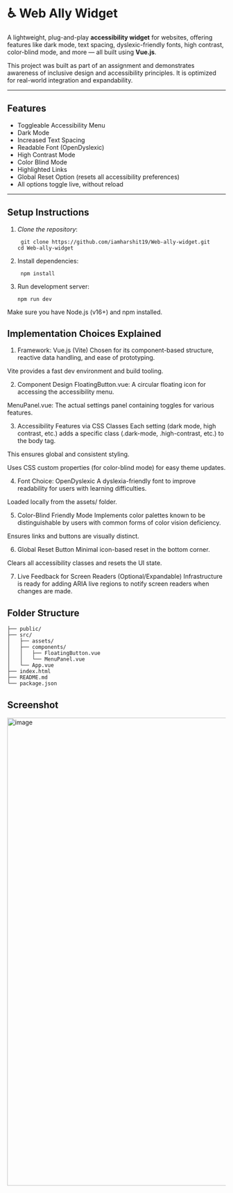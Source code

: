 # ♿ Web Ally Widget

A lightweight, plug-and-play **accessibility widget** for websites, offering features like dark mode, text spacing, dyslexic-friendly fonts, high contrast, color-blind mode, and more — all built using **Vue.js**.

This project was built as part of an assignment and demonstrates awareness of inclusive design and accessibility principles. It is optimized for real-world integration and expandability.

---

## Features

-  Toggleable Accessibility Menu
-  Dark Mode
-  Increased Text Spacing
-  Readable Font (OpenDyslexic)
-  High Contrast Mode
-  Color Blind Mode
-  Highlighted Links
-  Global Reset Option (resets all accessibility preferences)
-  All options toggle live, without reload

---

## Setup Instructions
1. *Clone the repository*:
 
        git clone https://github.com/iamharshit19/Web-ally-widget.git
       cd Web-ally-widget
2. Install dependencies:

        npm install
3. Run development server:

       npm run dev

Make sure you have Node.js (v16+) and npm installed.

## Implementation Choices Explained
1. Framework: Vue.js (Vite)
Chosen for its component-based structure, reactive data handling, and ease of prototyping.

Vite provides a fast dev environment and build tooling.

2. Component Design
FloatingButton.vue: A circular floating icon for accessing the accessibility menu.

MenuPanel.vue: The actual settings panel containing toggles for various features.

3. Accessibility Features via CSS Classes
Each setting (dark mode, high contrast, etc.) adds a specific class (.dark-mode, .high-contrast, etc.) to the body tag.

This ensures global and consistent styling.

Uses CSS custom properties (for color-blind mode) for easy theme updates.

4. Font Choice: OpenDyslexic
A dyslexia-friendly font to improve readability for users with learning difficulties.

Loaded locally from the assets/ folder.

5. Color-Blind Friendly Mode
Implements color palettes known to be distinguishable by users with common forms of color vision deficiency.

Ensures links and buttons are visually distinct.

6. Global Reset Button
Minimal icon-based reset in the bottom corner.

Clears all accessibility classes and resets the UI state.

7. Live Feedback for Screen Readers (Optional/Expandable)
Infrastructure is ready for adding ARIA live regions to notify screen readers when changes are made.

## Folder Structure
    ├── public/
    ├── src/
    │   ├── assets/
    │   ├── components/
    │   │   ├── FloatingButton.vue
    │   │   └── MenuPanel.vue
    │   └── App.vue
    ├── index.html
    ├── README.md
    └── package.json
## Screenshot
<img width="1920" height="1080" alt="image" src="https://github.com/user-attachments/assets/9f9a66bc-2d49-4b14-9c74-cb15848d72ed" />
